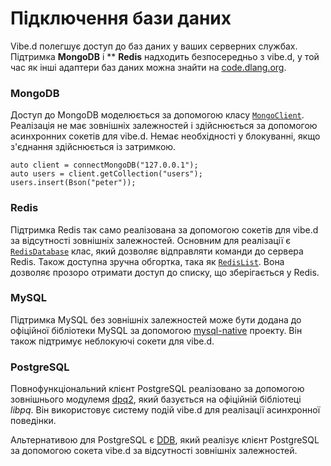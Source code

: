 # Підключення бази даних

Vibe.d полегшує доступ до баз даних у ваших серверних службах.
Підтримка **MongoDB** і ** **Redis** надходить безпосередньо з vibe.d,
у той час як інші адаптери баз даних можна знайти на
[code.dlang.org](https://code.dlang.org).

### MongoDB

Доступ до MongoDB моделюється за допомогою класу [`MongoClient`](http://vibed.org/api/vibe.db.mongo.client/MongoClient).
Реалізація не має зовнішніх залежностей і здійснюється за допомогою
асинхронних сокетів для vibe.d. Немає необхідності у блокуванні, якщо
з'єднання здійснюється із затримкою.

    auto client = connectMongoDB("127.0.0.1");
    auto users = client.getCollection("users");
    users.insert(Bson("peter"));

### Redis

Підтримка Redis так само реалізована за допомогою сокетів для vibe.d
за відсутності зовнішніх залежностей. Основним для реалізації є
[`RedisDatabase`](http://vibed.org/api/vibe.db.redis.redis/RedisDatabase)
клас, який дозволяє відправляти команди до сервера Redis. Також
доступна зручна обгортка, така як [`RedisList`](http://vibed.org/api/vibe.db.redis.types/RedisList).
Вона дозволяє прозоро отримати доступ до списку, що зберігається у Redis.

### MySQL

Підтримка MySQL без зовнішніх залежностей може бути додана до офіційної
бібліотеки MySQL за допомогою [mysql-native](http://code.dlang.org/packages/mysql-native)
проекту. Він також підтримує неблокуючі сокети для vibe.d.

### PostgreSQL

Повнофункціональний клієнт PostgreSQL реалізовано за допомогою
зовнішнього модулемя [dpq2](http://code.dlang.org/packages/dpq2), який
базується на офіційній бібліотеці *libpq*. Він використовує систему
подій vibe.d для реалізації асинхронної поведінки.

Альтернативою для PostgreSQL є [DDB](http://code.dlang.org/packages/ddb),
який реалізує клієнт PostgreSQL за допомогою сокета vibe.d за
відсутності зовнішніх залежностей.
